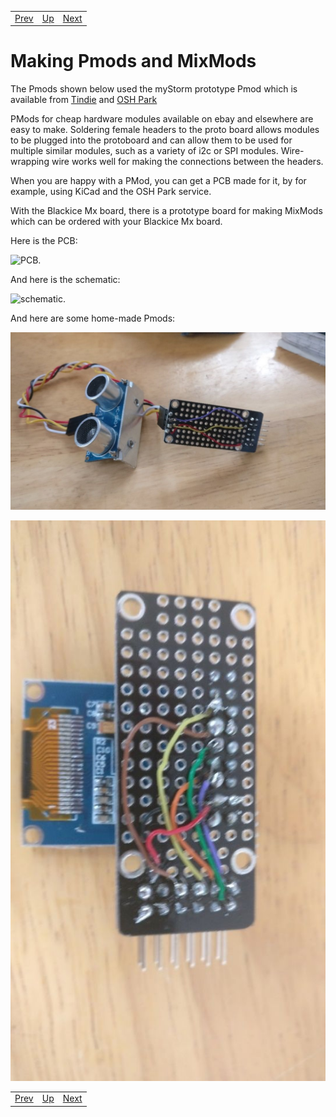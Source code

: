 |                        |                        |                        |
|------------------------|------------------------|------------------------|
|[Prev](../STM32Programming/STM32Programming.html)|[Up](..) |[Next](../Analog2Digital/Analog2Digital.html)|

# Making Pmods and MixMods

The Pmods shown below used the myStorm prototype Pmod which is available from [Tindie](https://www.tindie.com/products/Folknology/the-mystorm-hackers-pmod-kit/) and [OSH Park](https://oshpark.com/shared_projects/K76XKzSr)

PMods for cheap hardware modules available on ebay and elsewhere are easy to make. Soldering female headers to the proto board allows modules to be plugged into the protoboard and can allow them to be used for multiple similar modules, such as a variety of i2c or SPI modules. Wire-wrapping wire works well for making the connections between the headers.

When you are happy with a PMod, you can get a PCB made for it, by for example, using KiCad and the OSH Park service.

With the Blackice Mx board, there is a prototype board for making MixMods which can be ordered with your Blackice Mx board.

Here is the PCB:

![PCB](https://forum.mystorm.uk/uploads/default/optimized/1X/84f2999ec80d9407d4e641af15c714998215c3aa_1_420x499.png).

And here is the schematic:

![schematic](https://forum.mystorm.uk/uploads/default/original/1X/071f638d8d627dfa3674f936db5148237e5372d7.png).

And here are some home-made Pmods:

![Ultrasonic Pmod](./UltrasonicPmod.jpg "UltrasonicPmod")

![Display Pmod](./DisplayPmod.jpg "Display Pmod")

|                        |                        |                        |
|------------------------|------------------------|------------------------|
|[Prev](../STM32Programming/STM32Programming.html)|[Up](..) |[Next](../Analog2Digital/Analog2Digital.html)|
